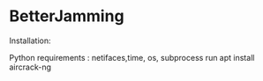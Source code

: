 # BetterJamming

Installation:

Python requirements : netifaces,time, os, subprocess
run apt install aircrack-ng
